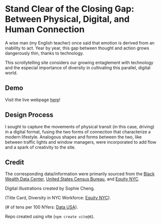 # Stand Clear of the Closing Gap: Between Physical, Digital, and Human Connection

A wise man (my English teacher) once said that emotion is derived from an inability to act. Year by year, this gap between thought and action grows dangerously thin, thanks to technology.

This scrollytelling site considers our growing entaglement with technology and the especial importance of diversity in cultivating this parallel, digital world. 

## Demo
Visit the live webpage [here](https://sophcheng.github.io/bwdc-story/)!

## Design Process
I sought to capture the movements of physical transit (in this case, driving) in a digital format, fusing the two forms of connection that characterize a modern lifestyle. Analogous shapes and forms between the two, like between traffic lights and window managers, were incorporated to add flow and a spark of creativity to the site.

## Credit
The corresponding data/information were primarily sourced from the [Black Wealth Data Center](https://blackwealthdata.org/), [United States Census Bureau](https://data.census.gov/profile/New_York_city,_New_York?g=160XX00US3651000#populations-and-people), and [Equity NYC](https://equity.nyc.gov/domains/diverse-and-inclusive-government/citywide-total-workforce).

Digital illustrations created by Sophie Cheng.

(Title Card, Diversity in NYC Workforce: [Equity NYC](https://equity.nyc.gov/domains/diverse-and-inclusive-government/citywide-total-workforce)).

(# of tens per 100 NYers: [Data USA](https://datausa.io/profile/geo/new-york-ny#:~:text=The%205%20largest%20ethnic%20groups,(Hispanic)%20(7.12%25).)).

Repo created using vite (`npm create vite@6`).